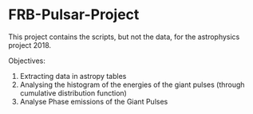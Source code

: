 # FRB-Pulsar-Project

This project contains the scripts, but not the data, for the astrophysics project 2018.

Objectives: 
1.  Extracting data in astropy tables
2.  Analysing the histogram of the energies of the giant pulses (through cumulative distribution function) 
3.  Analyse Phase emissions of the Giant Pulses
